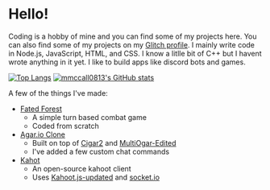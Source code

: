 # Hello!

Coding is a hobby of mine and you can find some of my projects here. You can also find some of my projects on my [Glitch profile](https://glitch.com/@mmccall0813).
I mainly write code in Node.js, JavaScript, HTML, and CSS. I know a litlle bit of C++ but I havent wrote anything in it yet. I like to build apps like discord bots and games.

[![Top Langs](https://github-readme-stats.vercel.app/api/top-langs/?username=mmccall0813)](https://github.com/anuraghazra/github-readme-stats)
[![mmccall0813's GitHub stats](https://github-readme-stats.vercel.app/api?username=mmccall0813)](https://github.com/anuraghazra/github-readme-stats)


A few of the things I've made:
 - [Fated Forest](https://fated-forest-rpg.glitch.me/)
    - A simple turn based combat game
    - Coded from scratch
 - [Agar.io Clone](https://agariok.glitch.me)
    - Built on top of [Cigar2](https://github.com/Cigar2/Cigar2) and [MultiOgar-Edited](https://github.com/Luka967/MultiOgar-Edited)
    - I've added a few custom chat commands
 - [Kahot](https://github.com/mmccall0813/kahot)
    - An open-source kahoot client
    - Uses [Kahoot.js-updated](https://npmjs.com/package/kahoot.js-updated) and [socket.io](https://npmjs.com/package/socket.io)
